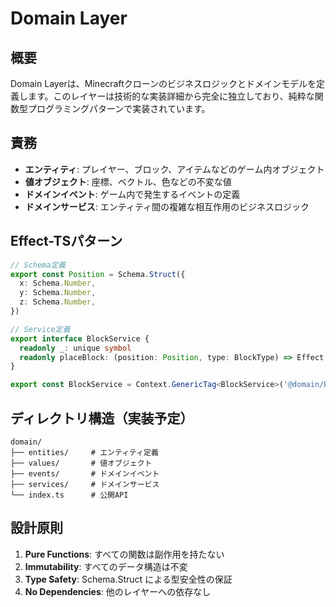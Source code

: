 # Domain Layer

## 概要

Domain Layerは、Minecraftクローンのビジネスロジックとドメインモデルを定義します。このレイヤーは技術的な実装詳細から完全に独立しており、純粋な関数型プログラミングパターンで実装されています。

## 責務

- **エンティティ**: プレイヤー、ブロック、アイテムなどのゲーム内オブジェクト
- **値オブジェクト**: 座標、ベクトル、色などの不変な値
- **ドメインイベント**: ゲーム内で発生するイベントの定義
- **ドメインサービス**: エンティティ間の複雑な相互作用のビジネスロジック

## Effect-TSパターン

```typescript
// Schema定義
export const Position = Schema.Struct({
  x: Schema.Number,
  y: Schema.Number,
  z: Schema.Number,
})

// Service定義
export interface BlockService {
  readonly _: unique symbol
  readonly placeBlock: (position: Position, type: BlockType) => Effect.Effect<Block>
}

export const BlockService = Context.GenericTag<BlockService>('@domain/BlockService')
```

## ディレクトリ構造（実装予定）

```
domain/
├── entities/     # エンティティ定義
├── values/       # 値オブジェクト
├── events/       # ドメインイベント
├── services/     # ドメインサービス
└── index.ts      # 公開API
```

## 設計原則

1. **Pure Functions**: すべての関数は副作用を持たない
2. **Immutability**: すべてのデータ構造は不変
3. **Type Safety**: Schema.Struct による型安全性の保証
4. **No Dependencies**: 他のレイヤーへの依存なし
